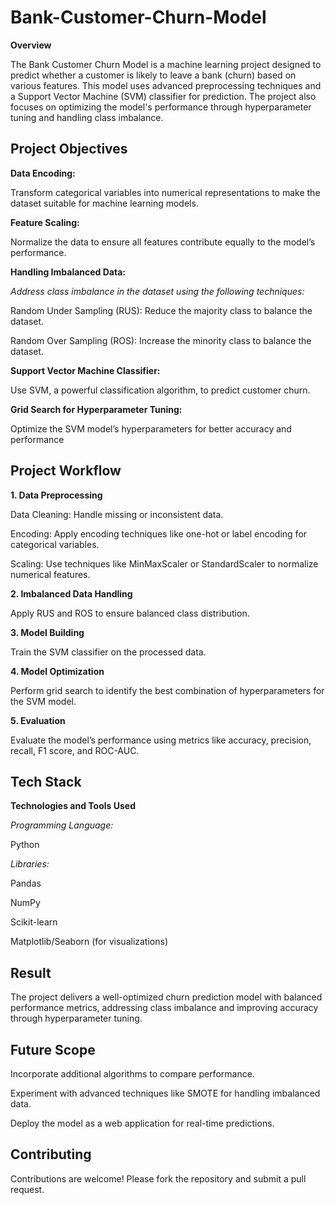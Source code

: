 # Bank-Customer-Churn-Model

**Overview**

The Bank Customer Churn Model is a machine learning project designed to predict whether a customer is likely to leave a bank (churn) based on various features. This model uses advanced preprocessing techniques and a Support Vector Machine (SVM) classifier for prediction. The project also focuses on optimizing the model's performance through hyperparameter tuning and handling class imbalance.


## Project Objectives

**Data Encoding:**

Transform categorical variables into numerical representations to make the dataset suitable for machine learning models.

**Feature Scaling:**

Normalize the data to ensure all features contribute equally to the model’s performance.

**Handling Imbalanced Data:**

*Address class imbalance in the dataset using the following techniques:*

Random Under Sampling (RUS): Reduce the majority class to balance the dataset.

Random Over Sampling (ROS): Increase the minority class to balance the dataset.

**Support Vector Machine Classifier:**

Use SVM, a powerful classification algorithm, to predict customer churn.

**Grid Search for Hyperparameter Tuning:**

Optimize the SVM model’s hyperparameters for better accuracy and performance


## Project Workflow


**1. Data Preprocessing**

Data Cleaning: Handle missing or inconsistent data.

Encoding: Apply encoding techniques like one-hot or label encoding for categorical variables.

Scaling: Use techniques like MinMaxScaler or StandardScaler to normalize numerical features.

**2. Imbalanced Data Handling**

Apply RUS and ROS to ensure balanced class distribution.

**3. Model Building**

Train the SVM classifier on the processed data.

**4. Model Optimization**

Perform grid search to identify the best combination of hyperparameters for the SVM model.

**5. Evaluation**

Evaluate the model’s performance using metrics like accuracy, precision, recall, F1 score, and ROC-AUC.


## Tech Stack

**Technologies and Tools Used**

*Programming Language:*

Python

*Libraries:*

Pandas

NumPy

Scikit-learn

Matplotlib/Seaborn (for visualizations)


## Result

The project delivers a well-optimized churn prediction model with balanced performance metrics, addressing class imbalance and improving accuracy through hyperparameter tuning.


## Future Scope

Incorporate additional algorithms to compare performance.

Experiment with advanced techniques like SMOTE for handling imbalanced data.

Deploy the model as a web application for real-time predictions.


## Contributing

Contributions are welcome! Please fork the repository and submit a pull request.

